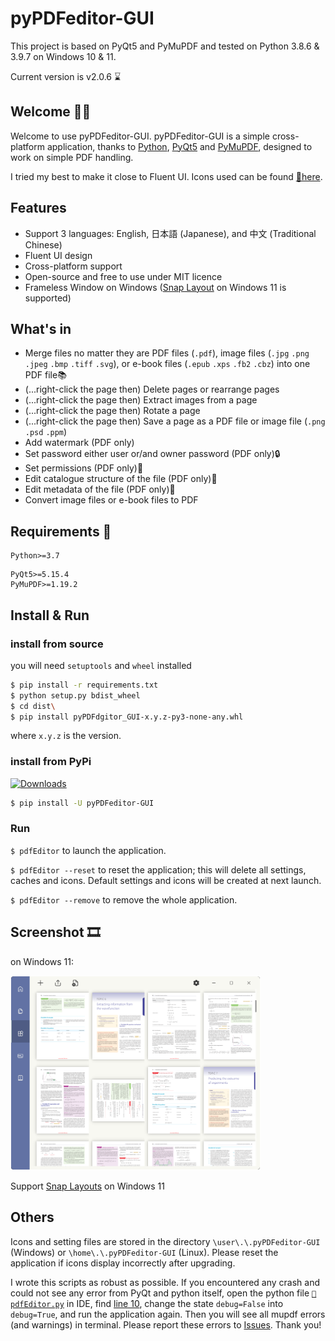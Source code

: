 # pyPDFeditor-GUI

This project is based on PyQt5 and PyMuPDF and tested on Python 3.8.6 & 3.9.7 on Windows 10 & 11.

Current version is v2.0.6 ⌛

## Welcome 🎃🎉

Welcome to use pyPDFeditor-GUI. pyPDFeditor-GUI is a simple cross-platform application, thanks
to [Python](https://www.python.org/), [PyQt5](https://www.riverbankcomputing.com/software/pyqt/)
and [PyMuPDF](https://github.com/pymupdf/PyMuPDF), designed to work on simple PDF handling.

I tried my best to make it close to Fluent UI. Icons used can be found [🔗here](https://fluenticons.co/).

## Features

* Support 3 languages: English, 日本語 (Japanese), and 中文 (Traditional Chinese)
* Fluent UI design
* Cross-platform support
* Open-source and free to use under MIT licence
* Frameless Window on
  Windows ([Snap Layout](https://answers.microsoft.com/en-us/windows/forum/all/how-to-use-snap-layouts-and-snap-groups-in-windows/3213a6b6-5a33-4d40-bbce-e01388a40976)
  on Windows 11 is supported)

## What's in

* Merge files no matter they are PDF files (`.pdf`), image files (`.jpg` `.png` `.jpeg` `.bmp` `.tiff` `.svg`), or
  e-book files (`.epub` `.xps` `.fb2` `.cbz`) into one PDF file📚
* (...right-click the page then) Delete pages or rearrange pages
* (...right-click the page then) Extract images from a page
* (...right-click the page then) Rotate a page
* (...right-click the page then) Save a page as a PDF file or image file (`.png` `.psd` `.ppm`)
* Add watermark (PDF only)
* Set password either user or/and owner password (PDF only)🔒
* Set permissions (PDF only)🔏
* Edit catalogue structure of the file (PDF only)📑
* Edit metadata of the file (PDF only)📝
* Convert image files or e-book files to PDF

## Requirements 🧩

```text
Python>=3.7
```

```text
PyQt5>=5.15.4
PyMuPDF>=1.19.2
```

## Install & Run

### install from source

you will need `setuptools` and `wheel` installed

```bash
$ pip install -r requirements.txt
$ python setup.py bdist_wheel
$ cd dist\
$ pip install pyPDFdgitor_GUI-x.y.z-py3-none-any.whl
```

where `x.y.z` is the version.

### install from PyPi

[![Downloads](https://static.pepy.tech/personalized-badge/pyPDFeditor-GUI?period=total&units=international_system&left_color=black&right_color=green&left_text=Downloads)](https://pepy.tech/project/pyPDFeditor-GUI)

```bash
$ pip install -U pyPDFeditor-GUI
```

### Run

`$ pdfEditor` to launch the application.

`$ pdfEditor --reset` to reset the application; this will delete all settings, caches and icons. Default settings and
icons will be created at next launch.

`$ pdfEditor --remove` to remove the whole application.

## Screenshot 🎞️

on Windows 11:

<img src="./screenshots/tab2.png" width="400" alt="tab2 win11"/>

Support [Snap Layouts](https://answers.microsoft.com/en-us/windows/forum/all/how-to-use-snap-layouts-and-snap-groups-in-windows/3213a6b6-5a33-4d40-bbce-e01388a40976)
on Windows 11

## Others

Icons and setting files are stored in the directory `\user\.\.pyPDFeditor-GUI` (Windows)
or `\home\.\.pyPDFeditor-GUI` (Linux). Please reset the application if icons display incorrectly after upgrading.

I wrote this scripts as robust as possible. If you encountered any crash and could not see any error from PyQt and
python itself, open the python file [`📄pdfEditor.py`](pdfEditor.py) in IDE, find <u>line 10</u>, change the
state `debug=False` into `debug=True`, and run the application again. Then you will see all mupdf errors (and warnings)
in terminal. Please report these errors to [Issues](https://github.com/Augus1999/pyPDFeditor-GUI/issues). Thank you!
